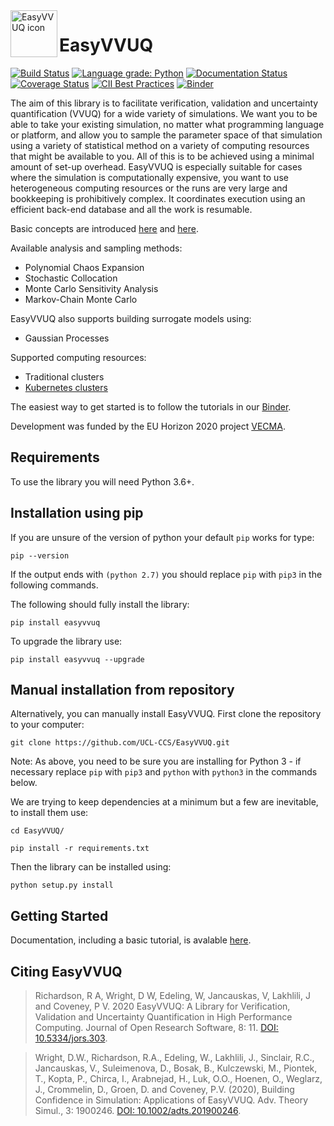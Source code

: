 <img align="left" width="75" height="75" src="https://github.com/UCL-CCS/EasyVVUQ/blob/dev/docs/images/circle-logo.svg" alt="EasyVVUQ icon">

# EasyVVUQ

[![Build Status](https://travis-ci.org/UCL-CCS/EasyVVUQ.svg?branch=master)](https://travis-ci.org/UCL-CCS/EasyVVUQ)
[![Language grade: Python](https://img.shields.io/lgtm/grade/python/g/UCL-CCS/EasyVVUQ.svg?logo=lgtm&logoWidth=18)](https://lgtm.com/projects/g/UCL-CCS/EasyVVUQ/context:python)
[![Documentation Status](https://readthedocs.org/projects/easyvvuq/badge/?version=latest)](https://easyvvuq.readthedocs.io/)
[![Coverage Status](https://coveralls.io/repos/github/UCL-CCS/EasyVVUQ/badge.svg?branch=dev&service=github)](https://coveralls.io/github/UCL-CCS/EasyVVUQ?branch=dev)
[![CII Best Practices](https://bestpractices.coreinfrastructure.org/projects/3796/badge)](https://bestpractices.coreinfrastructure.org/projects/3796)
[![Binder](https://mybinder.org/badge_logo.svg)](https://mybinder.org/v2/gh/UCL-CCS/EasyVVUQ/dev?filepath=tutorials)

The aim of this library is to facilitate verification, validation and 
uncertainty quantification (VVUQ) for a wide variety of
simulations. We want you to be able to take your existing simulation,
no matter what programming language or platform, and allow you to sample the parameter space
of that simulation using a variety of statistical method on a variety of computing resources
that might be available to you. All of this is to be achieved using a minimal amount of set-up
overhead. EasyVVUQ is especially suitable for cases where the simulation is computationally expensive, 
you want to use heterogeneous computing resources or the runs are very large and bookkeeping is prohibitively
complex. It coordinates execution using an efficient back-end database and all the work is resumable.

Basic concepts are introduced [here](https://mybinder.org/v2/gh/UCL-CCS/EasyVVUQ/a6852d6c5ba36f15579e601d7a8d074505f31084?filepath=tutorials%2Fbasic_tutorial.ipynb) and [here](https://mybinder.org/v2/gh/UCL-CCS/EasyVVUQ/74d6a9f4b0eecc754918de2f3795395d35ac4875?filepath=tutorials%2Fvector_qoi_tutorial.ipynb).

Available analysis and sampling methods:

* Polynomial Chaos Expansion
* Stochastic Collocation
* Monte Carlo Sensitivity Analysis
* Markov-Chain Monte Carlo

EasyVVUQ also supports building surrogate models using:

* Gaussian Processes

Supported computing resources:

* Traditional clusters
* [Kubernetes clusters](https://mybinder.org/v2/gh/UCL-CCS/EasyVVUQ/a9195fa1423d731ed996c9a5e34bb1256c6a0d5b?filepath=tutorials%2Fkubernetes_tutorial.ipynb)

The easiest way to get started is to follow the tutorials in our
[Binder](https://mybinder.org/v2/gh/UCL-CCS/EasyVVUQ/dev?filepath=tutorials).

Development was funded by the EU Horizon 2020 project [VECMA](http://www.vecma.eu/).

## Requirements

To use the library you will need Python 3.6+.

## Installation using pip

If you are unsure of the version of python your default `pip` works for type:
```
pip --version
```

If the output ends with `(python 2.7)` you should replace `pip` with `pip3` in the following commands.

The following should fully install the library:
```
pip install easyvvuq
```

To upgrade the library use:

```
pip install easyvvuq --upgrade
```

## Manual installation from repository

Alternatively, you can manually install EasyVVUQ.
First clone the repository to your computer:
```
git clone https://github.com/UCL-CCS/EasyVVUQ.git
```

Note: As above, you need to be sure you are installing for Python 3 - if necessary replace `pip` with `pip3` and `python` with `python3` in the commands below.

We are trying to keep dependencies at a minimum but a few are inevitable, to install them use:
```
cd EasyVVUQ/

pip install -r requirements.txt
```

Then the library can be installed using:
```buildoutcfg
python setup.py install
```

## Getting Started

Documentation, including a basic tutorial, is avalable [here](https://easyvvuq.readthedocs.io/en/dev/).

## Citing EasyVVUQ

> Richardson, R A, Wright, D W, Edeling, W, Jancauskas, V, Lakhlili, J and Coveney, P V. 
2020 EasyVVUQ: A Library for Verification, Validation and Uncertainty Quantification in High Performance Computing. 
Journal of Open Research Software, 8: 11.
> [DOI: 10.5334/jors.303](https://doi.org/10.5334/jors.303).

> Wright, D.W., Richardson, R.A., Edeling, W., Lakhlili, J., Sinclair, R.C., Jancauskas, V., Suleimenova, D., Bosak, B., Kulczewski, M., Piontek, T., Kopta, P., Chirca, I., Arabnejad, H., Luk, O.O., Hoenen, O., Weglarz, J., Crommelin, D., Groen, D. and Coveney, P.V. (2020), Building Confidence in Simulation: Applications of EasyVVUQ. Adv. Theory Simul., 3: 1900246.
> [DOI: 10.1002/adts.201900246](https://doi.org/10.1002/adts.201900246).
